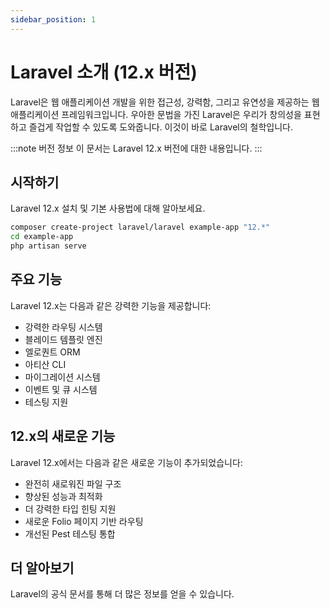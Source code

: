 ```yaml
---
sidebar_position: 1
---
```


# Laravel 소개 (12.x 버전)

Laravel은 웹 애플리케이션 개발을 위한 접근성, 강력함, 그리고 유연성을 제공하는 웹 애플리케이션 프레임워크입니다. 우아한 문법을 가진 Laravel은 우리가 창의성을 표현하고 즐겁게 작업할 수 있도록 도와줍니다. 이것이 바로 Laravel의 철학입니다.

:::note 버전 정보
이 문서는 Laravel 12.x 버전에 대한 내용입니다.
:::

## 시작하기

Laravel 12.x 설치 및 기본 사용법에 대해 알아보세요.

```bash
composer create-project laravel/laravel example-app "12.*"
cd example-app
php artisan serve
```

## 주요 기능

Laravel 12.x는 다음과 같은 강력한 기능을 제공합니다:

- 강력한 라우팅 시스템
- 블레이드 템플릿 엔진
- 엘로퀀트 ORM
- 아티산 CLI
- 마이그레이션 시스템
- 이벤트 및 큐 시스템
- 테스팅 지원

## 12.x의 새로운 기능

Laravel 12.x에서는 다음과 같은 새로운 기능이 추가되었습니다:

- 완전히 새로워진 파일 구조
- 향상된 성능과 최적화
- 더 강력한 타입 힌팅 지원
- 새로운 Folio 페이지 기반 라우팅
- 개선된 Pest 테스팅 통합

## 더 알아보기

Laravel의 공식 문서를 통해 더 많은 정보를 얻을 수 있습니다.
